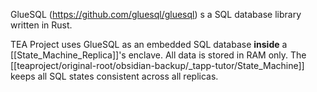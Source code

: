 GlueSQL (https://github.com/gluesql/gluesql) s a SQL database library written in Rust.

TEA Project uses GlueSQL as an embedded SQL database **inside** a [[State_Machine_Replica]]'s enclave. All data is stored in RAM only. The [[teaproject/original-root/obsidian-backup/_tapp-tutor/State_Machine]] keeps all SQL states consistent across all replicas.
